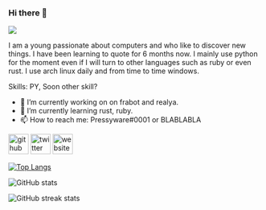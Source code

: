 ### Hi there 👋
![](https://arturssmirnovs.github.io/github-profile-readme-generator/images/banner.png)

I am a young passionate about computers and who like to discover new things. I have been learning to quote for 6 months now. I mainly use python for the moment even if I will turn to other languages ​​such as ruby or even rust. I use arch linux daily and from time to time windows.

Skills: PY, Soon other skill?

- 🔭 I’m currently working on on frabot and realya. 
- 🌱 I’m currently learning rust, ruby. 
- 📫 How to reach me: Pressyware#0001 or BLABLABLA 


[<img src='https://cdn.jsdelivr.net/npm/simple-icons@3.0.1/icons/github.svg' alt='github' height='40'>](https://github.com/pressynou)  [<img src='https://cdn.jsdelivr.net/npm/simple-icons@3.0.1/icons/twitter.svg' alt='twitter' height='40'>](https://twitter.com/pressyware)  [<img src='https://cdn.jsdelivr.net/npm/simple-icons@3.0.1/icons/icloud.svg' alt='website' height='40'>](https://www.realya.ch)  

[![Top Langs](https://github-readme-stats.vercel.app/api/top-langs/?username=pressynou)](https://github.com/anuraghazra/github-readme-stats)

![GitHub stats](https://github-readme-stats.vercel.app/api?username=pressynou&show_icons=true)  

![GitHub streak stats](https://github-readme-streak-stats.herokuapp.com/?user=pressynou)  

